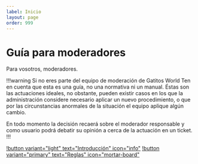 ```yaml
---
label: Inicio
layout: page
order: 999
---
```

# Guía para moderadores
Para vosotros, moderadores.

!!!warning Si no eres parte del equipo de moderación de Gatitos World
Ten en cuenta que esta es una guía, no una normativa ni un manual. Éstas son las actuaciones ideales, no obstante, pueden existir casos en los que la administración considere necesario aplicar un nuevo procedimiento, o que por las circunstancias anormales de la situación el equipo aplique algún cambio.

En todo momento la decisión recaerá sobre el moderador responsable y como usuario podrá debatir su opinión a cerca de la actuación en un ticket.
!!!

[!button variant="light" text="Introducción" icon="info"](./introducción) [!button variant="primary" text="Reglas" icon="mortar-board"](./reglas)